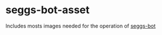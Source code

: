 # seggs-bot-asset
Includes mosts images needed for the operation of [seggs-bot](https://github.com/NamSPro/seggs-bot)